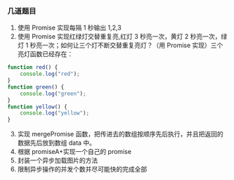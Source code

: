 ### 几道题目

1. 使用 Promise 实现每隔 1 秒输出 1,2,3
2. 使用 Promise 实现红绿灯交替重复亮,红灯 3 秒亮一次，黄灯 2 秒亮一次，绿灯 1 秒亮一次；如何让三个灯不断交替重复亮灯？（用 Promise 实现）三个亮灯函数已经存在：

```js
function red() {
    console.log("red");
}
function green() {
    console.log("green");
}
function yellow() {
    console.log("yellow");
}
```

3. 实现 mergePromise 函数，把传进去的数组按顺序先后执行，并且把返回的数据先后放到数组 data 中。
4. 根据 promiseA+实现一个自己的 promise
5. 封装一个异步加载图片的方法
6. 限制异步操作的并发个数并尽可能快的完成全部
